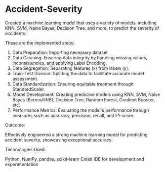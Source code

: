 # Accident-Severity
Created a machine learning model that uses a variety of models, including KNN, SVM, Naive Bayes, Decision Tree, and more, to predict the severity of accidents.


These are the implemented steps:

1. Data Preparation: Importing necessary dataset
2. Data Cleaning: Ensuring data integrity by handling missing values, inconsistencies, and applying Label Encoding.
3. Data Segregation: Separating features (x) from labels (y).
4. Train-Test Division: Splitting the data to facilitate accurate model assessment.
5. Data Standardization: Ensuring equitable treatment through StandardScaler.
6. Model Development: Creating predictive models using KNN, SVM, Naive Bayes (BernoulliNB), Decision Tree, Random Forest, Gradient Booster, etc.
7. Performance Metrics: Evaluating the model's performance through measures such as accuracy, precision, recall, and F1-score.


Outcome:

Effectively engineered a strong machine learning model for predicting accident severity, showcasing exceptional accuracy.


Technologies Used:

Python, NumPy, pandas, scikit-learn
Colab IDE for development and experimentation
